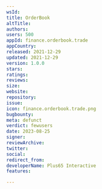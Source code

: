 ```yaml
---
wsId: 
title: OrderBook
altTitle: 
authors: 
users: 500
appId: finance.orderbook.trade
appCountry: 
released: 2021-12-29
updated: 2021-12-29
version: 1.0.0
stars: 
ratings: 
reviews: 
size: 
website: 
repository: 
issue: 
icon: finance.orderbook.trade.png
bugbounty: 
meta: defunct
verdict: fewusers
date: 2023-08-25
signer: 
reviewArchive: 
twitter: 
social: 
redirect_from: 
developerName: Plus65 Interactive
features: 

---
```


